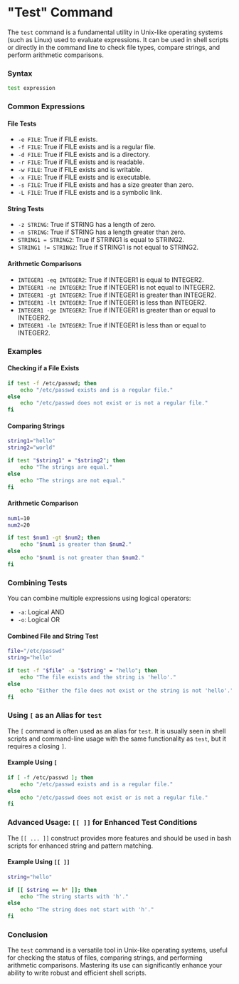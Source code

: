 # "Test" Command

The `test` command is a fundamental utility in Unix-like operating systems (such as Linux) used to evaluate expressions. It can be used in shell scripts or directly in the command line to check file types, compare strings, and perform arithmetic comparisons.

### Syntax
```sh
test expression
```

### Common Expressions

#### File Tests
- `-e FILE`: True if FILE exists.
- `-f FILE`: True if FILE exists and is a regular file.
- `-d FILE`: True if FILE exists and is a directory.
- `-r FILE`: True if FILE exists and is readable.
- `-w FILE`: True if FILE exists and is writable.
- `-x FILE`: True if FILE exists and is executable.
- `-s FILE`: True if FILE exists and has a size greater than zero.
- `-L FILE`: True if FILE exists and is a symbolic link.

#### String Tests
- `-z STRING`: True if STRING has a length of zero.
- `-n STRING`: True if STRING has a length greater than zero.
- `STRING1 = STRING2`: True if STRING1 is equal to STRING2.
- `STRING1 != STRING2`: True if STRING1 is not equal to STRING2.

#### Arithmetic Comparisons
- `INTEGER1 -eq INTEGER2`: True if INTEGER1 is equal to INTEGER2.
- `INTEGER1 -ne INTEGER2`: True if INTEGER1 is not equal to INTEGER2.
- `INTEGER1 -gt INTEGER2`: True if INTEGER1 is greater than INTEGER2.
- `INTEGER1 -lt INTEGER2`: True if INTEGER1 is less than INTEGER2.
- `INTEGER1 -ge INTEGER2`: True if INTEGER1 is greater than or equal to INTEGER2.
- `INTEGER1 -le INTEGER2`: True if INTEGER1 is less than or equal to INTEGER2.

### Examples

#### Checking if a File Exists
```sh
if test -f /etc/passwd; then
    echo "/etc/passwd exists and is a regular file."
else
    echo "/etc/passwd does not exist or is not a regular file."
fi
```

#### Comparing Strings
```sh
string1="hello"
string2="world"

if test "$string1" = "$string2"; then
    echo "The strings are equal."
else
    echo "The strings are not equal."
fi
```

#### Arithmetic Comparison
```sh
num1=10
num2=20

if test $num1 -gt $num2; then
    echo "$num1 is greater than $num2."
else
    echo "$num1 is not greater than $num2."
fi
```

### Combining Tests
You can combine multiple expressions using logical operators:

- `-a`: Logical AND
- `-o`: Logical OR

#### Combined File and String Test
```sh
file="/etc/passwd"
string="hello"

if test -f "$file" -a "$string" = "hello"; then
    echo "The file exists and the string is 'hello'."
else
    echo "Either the file does not exist or the string is not 'hello'."
fi
```

### Using `[` as an Alias for `test`
The `[` command is often used as an alias for `test`. It is usually seen in shell scripts and command-line usage with the same functionality as `test`, but it requires a closing `]`.

#### Example Using `[`
```sh
if [ -f /etc/passwd ]; then
    echo "/etc/passwd exists and is a regular file."
else
    echo "/etc/passwd does not exist or is not a regular file."
fi
```

### Advanced Usage: `[[ ]]` for Enhanced Test Conditions
The `[[ ... ]]` construct provides more features and should be used in bash scripts for enhanced string and pattern matching.

#### Example Using `[[ ]]`
```sh
string="hello"

if [[ $string == h* ]]; then
    echo "The string starts with 'h'."
else
    echo "The string does not start with 'h'."
fi
```

### Conclusion
The `test` command is a versatile tool in Unix-like operating systems, useful for checking the status of files, comparing strings, and performing arithmetic comparisons. Mastering its use can significantly enhance your ability to write robust and efficient shell scripts.
